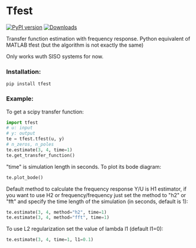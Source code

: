 # Tfest
[![PyPI version](https://badge.fury.io/py/tfest.svg)](https://badge.fury.io/py/tfest)
[![Downloads](https://static.pepy.tech/personalized-badge/tfest?period=total&units=international_system&left_color=black&right_color=red&left_text=Downloads)](https://pepy.tech/project/tfest)

Transfer function estimation with frequency response. 
Python equivalent of MATLAB tfest (but the algorithm is not exactly the same)

Only works wuth SISO systems for now.


### Installation:
```shell
pip install tfest
```

### Example:
To get a scipy transfer function:
```python
import tfest
# u: input
# y: output
te = tfest.tfest(u, y)
# n_zeros, n_poles
te.estimate(3, 4, time=1)
te.get_transfer_function()
```
"time" is simulation length in seconds.
To plot its bode diagram:
```python
te.plot_bode()
```
Default method to calculate the frequency response Y/U is H1 estimator, if you want to use H2 or frequency/frequency just set the method to "h2" or "fft" and specify the time length of the simulation (in seconds, default is 1):
```python
te.estimate(3, 4, method="h2", time=1)
te.estimate(3, 4, method="fft", time=1)
```
To use L2 regularization set the value of lambda l1 (default l1=0):
```python
te.estimate(3, 4, time=1, l1=0.1)
```
